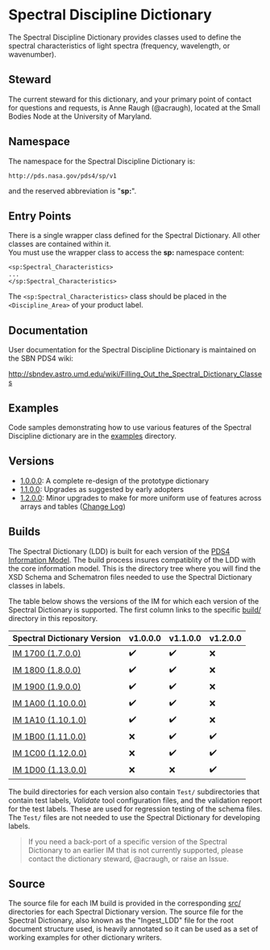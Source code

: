 # Spectral Discipline Dictionary

The Spectral Discipline Dictionary provides classes used to define the spectral characteristics of light spectra 
(frequency, wavelength, or wavenumber).

## Steward

The current steward for this dictionary, and your primary point of contact for questions and requests, is Anne Raugh (@acraugh),
located at the Small Bodies Node at the University of Maryland.

## Namespace

The namespace for the Spectral Discipline Dictionary is:

    http://pds.nasa.gov/pds4/sp/v1
    
and the reserved abbreviation is "**sp:**".

## Entry Points

There is a single wrapper class defined for the Spectral Dictionary. All other classes are contained within it.  
You must use the wrapper class to access the **sp:** namespace content:

    <sp:Spectral_Characteristics>
    ...
    </sp:Spectral_Characteristics>
    
The ```<sp:Spectral_Characteristics>``` class should be placed in the ```<Discipline_Area>``` of your product label.    

## Documentation

User documentation for the Spectral Discipline Dictionary is maintained on the SBN PDS4 wiki:

http://sbndev.astro.umd.edu/wiki/Filling_Out_the_Spectral_Dictionary_Classes

## Examples

Code samples demonstrating how to use various features of the Spectral Discipline dictionary are in the [examples](examples) directory.

## Versions

- [1.0.0.0](src/1.0.0.0): A complete re-design of the prototype dictionary
- [1.1.0.0](src/1.1.0.0): Upgrades as suggested by early adopters
- [1.2.0.0](src/1.2.0.0): Minor upgrades to make for more uniform use of features across arrays and tables ([Change Log](src/1.2.0.0/README.md))

## Builds

The Spectral Dictionary (LDD) is built for each version of the [PDS4 Information Model](https://pds.nasa.gov/pds4/doc/im/).
The build process insures compatiblity of the LDD with the core information model. This is the directory tree where you will
find the XSD Schema and Schematron files needed to use the Spectral Dictionary classes in labels.

The table below shows the versions of the IM for which each version of the Spectral Dictionary is supported. The first
column links to the specific [build/](build) directory in this repository.

Spectral Dictionary Version | v1.0.0.0 | v1.1.0.0 | v1.2.0.0  
--------------------------- | -------- | -------- | --------
[IM 1700 (1.7.0.0)](build/1.7.0.0) | :heavy_check_mark: | :heavy_check_mark: | :x:
[IM 1800 (1.8.0.0)](build/1.8.0.0) | :heavy_check_mark: | :heavy_check_mark: | :x:
[IM 1900 (1.9.0.0)](build/1.9.0.0) | :heavy_check_mark: | :heavy_check_mark: | :x:
[IM 1A00 (1.10.0.0)](build/1.A.0.0) | :heavy_check_mark: | :heavy_check_mark: | :x:
[IM 1A10 (1.10.1.0)](build/1.A.1.0) | :heavy_check_mark: | :heavy_check_mark: | :x:
[IM 1B00 (1.11.0.0)](build/1.B.0.0) | :x: | :heavy_check_mark: | :heavy_check_mark:
[IM 1C00 (1.12.0.0)](build/1.C.0.0) | :x: | :heavy_check_mark: | :heavy_check_mark:
[IM 1D00 (1.13.0.0)](build/1.D.0.0) | :x: | :x: | :heavy_check_mark:

The build directories for each version also contain ```Test/``` subdirectories that contain test labels, *Validate* tool 
configuration files, and the validation report for the test labels.  These are used for regression testing of the schema 
files.  The ```Test/``` files are not needed to use the Spectral Dictionary for developing labels.

> If you need a back-port of a specific version of the Spectral Dictionary to an earlier IM that is not currently supported,
> please contact the dictionary steward, @acraugh, or raise an Issue.

## Source

The source file for each IM build is provided in the corresponding [src/](src) directories for each Spectral Dictionary version. The source file for the Spectral Dictionary, also known as the "Ingest_LDD" file for the root document structure used, is heavily annotated so it can be used as a set of working examples for other dictionary writers.

